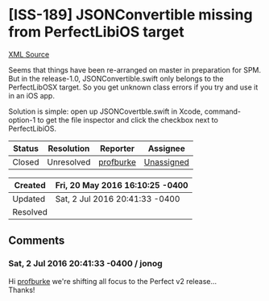# [ISS-189] JSONConvertible missing from PerfectLibiOS target

[XML Source](./xml/ISS-189.xml)
<p><p>Seems that things have been re-arranged on master in preparation for SPM. But in the release-1.0, JSONConvertible.swift only belongs to the PerfectLibOSX target. So you get unknown class errors if you try and use it in an iOS app.</p>

<p>Solution is simple: open up JSONCovertble.swift in Xcode, command-option-1 to get the file inspector and click the checkbox next to PerfectLibiOS.</p></p>





Status|Resolution|Reporter|Assignee
------|----------|--------|--------
Closed|Unresolved|[profburke](profburke)|[Unassigned]($-1)





Created|Fri, 20 May 2016 16:10:25 -0400
-------|--------------
Updated|Sat, 2 Jul 2016 20:41:33 -0400
Resolved|


## Comments




### Sat, 2 Jul 2016 20:41:33 -0400 / jonog 

<p><p>Hi <a href="http://jira.perfect.org:8080/secure/ViewProfile.jspa?name=profburke" class="user-hover" rel="profburke">profburke</a> we're shifting all focus to the Perfect v2 release... <br/>
Thanks!</p></p>


